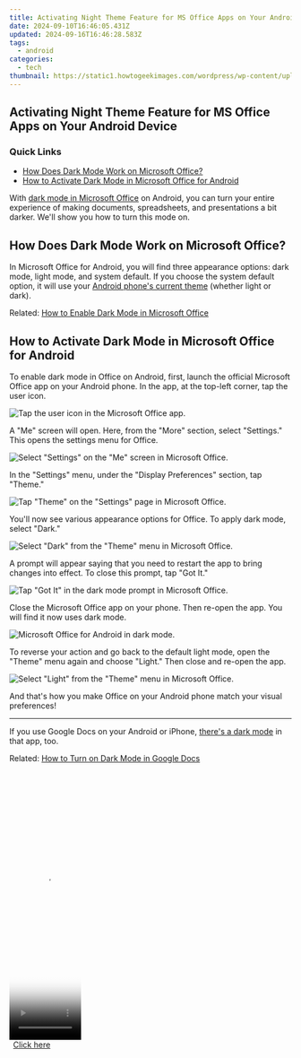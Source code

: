 ```yaml
---
title: Activating Night Theme Feature for MS Office Apps on Your Android Device
date: 2024-09-10T16:46:05.431Z
updated: 2024-09-16T16:46:28.583Z
tags:
  - android
categories:
  - tech
thumbnail: https://static1.howtogeekimages.com/wordpress/wp-content/uploads/2021/08/smartphone-office-365-logo.jpg
---
```


## Activating Night Theme Feature for MS Office Apps on Your Android Device

### Quick Links

* [How Does Dark Mode Work on Microsoft Office?](https://hardware-updates.techidaily.com/linksys-ae1200-the-easy-peasy-guide-to-securing-your-wifi-driver-download/)
* [How to Activate Dark Mode in Microsoft Office for Android](https://screen-video-capture.techidaily.com/new-capturing-screenshots-like-a-pro-the-best-recorder-reviews-for-2024/)

 With [dark mode in Microsoft Office](https://youtube-help.techidaily.com/2024-approved-exploring-biggest-fifa-footage-trends-in-graphics/) on Android, you can turn your entire experience of making documents, spreadsheets, and presentations a bit darker. We'll show you how to turn this mode on.

##  How Does Dark Mode Work on Microsoft Office?

 In Microsoft Office for Android, you will find three appearance options: dark mode, light mode, and system default. If you choose the system default option, it will use your [Android phone's current theme](https://android-unlock.techidaily.com/in-2024-how-to-change-vivo-lock-screen-clock-in-seconds-by-drfone-android/) (whether light or dark).

Related: [How to Enable Dark Mode in Microsoft Office](https://youtube-help.techidaily.com/2024-approved-exploring-biggest-fifa-footage-trends-in-graphics/) 

##  How to Activate Dark Mode in Microsoft Office for Android

 To enable dark mode in Office on Android, first, launch the official Microsoft Office app on your Android phone. In the app, at the top-left corner, tap the user icon.

![Tap the user icon in the Microsoft Office app.](https://static1.howtogeekimages.com/wordpress/wp-content/uploads/2021/08/1-office-user-icon.png) 

 A "Me" screen will open. Here, from the "More" section, select "Settings." This opens the settings menu for Office.

![Select "Settings" on the "Me" screen in Microsoft Office.](https://static1.howtogeekimages.com/wordpress/wp-content/uploads/2021/08/2-office-settings.png) 

 In the "Settings" menu, under the "Display Preferences" section, tap "Theme."

![Tap "Theme" on the "Settings" page in Microsoft Office.](https://static1.howtogeekimages.com/wordpress/wp-content/uploads/2021/08/3-office-theme.png) 

 You'll now see various appearance options for Office. To apply dark mode, select "Dark."

![Select "Dark" from the "Theme" menu in Microsoft Office.](https://static1.howtogeekimages.com/wordpress/wp-content/uploads/2021/08/4-office-dark-mode.png) 

 A prompt will appear saying that you need to restart the app to bring changes into effect. To close this prompt, tap "Got It."

![Tap "Got It" in the dark mode prompt in Microsoft Office.](https://static1.howtogeekimages.com/wordpress/wp-content/uploads/2021/08/5-office-dark-mode-prompt.png) 

 Close the Microsoft Office app on your phone. Then re-open the app. You will find it now uses dark mode.

![Microsoft Office for Android in dark mode.](https://static1.howtogeekimages.com/wordpress/wp-content/uploads/2021/08/6-office-in-dark-mode.png) 

 To reverse your action and go back to the default light mode, open the "Theme" menu again and choose "Light." Then close and re-open the app.

![Select "Light" from the "Theme" menu in Microsoft Office.](https://static1.howtogeekimages.com/wordpress/wp-content/uploads/2021/08/7-office-light-mode.png) 

 And that's how you make Office on your Android phone match your visual preferences!

---

 If you use Google Docs on your Android or iPhone, [there's a dark mode](https://unlock-android.techidaily.com/a-perfect-guide-to-remove-or-disable-google-smart-lock-on-vivo-y100-5g-by-drfone-android/) in that app, too.

Related: [How to Turn on Dark Mode in Google Docs](https://unlock-android.techidaily.com/a-perfect-guide-to-remove-or-disable-google-smart-lock-on-vivo-y100-5g-by-drfone-android/)

<ins class="adsbygoogle"
     style="display:block"
     data-ad-format="autorelaxed"
     data-ad-client="ca-pub-7571918770474297"
     data-ad-slot="1223367746"></ins>

<ins class="adsbygoogle"
     style="display:block"
     data-ad-client="ca-pub-7571918770474297"
     data-ad-slot="8358498916"
     data-ad-format="auto"
     data-full-width-responsive="true"></ins>



<!-- affiliate ads begin -->
<span id="1976998">
					<video width="128" height="480" style="cursor:pointer"
           poster="//a.impactradius-go.com/display-clicktoplayimage/1976998.png"
           onclick="if(!this.playClicked){this.play();this.setAttribute('controls',true);this.playClicked=true;}">
	   <source src="//a.impactradius-go.com/display-ad/22993-1976998">
	   <img src="//a.impactradius-go.com/display-clicktoplayimage/1976998.png" style="border: none; height: 100%; width: 100%; object-fit: contain">
	</video>
	<div style="width:80px;text-align:center"><a href="javascript:window.open(decodeURIComponent('https%3A%2F%2Fhomestyler.sjv.io%2Fc%2F5597632%2F1976998%2F22993'), '_blank');void(0);">Click here</a></div>
</span>
<img height="0" width="0" src="https://imp.pxf.io/i/5597632/1976998/22993" style="position:absolute;visibility:hidden;" border="0" />
<!-- affiliate ads end -->

